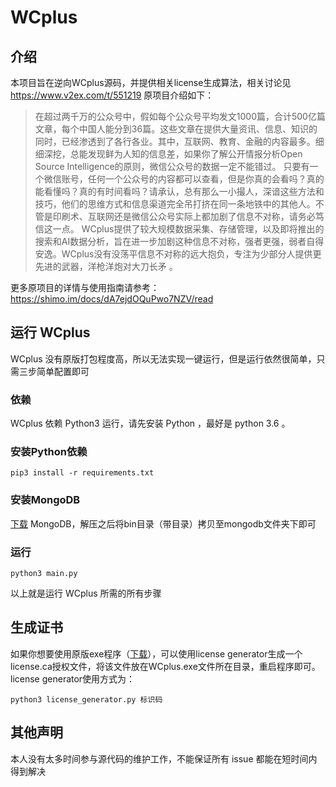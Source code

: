 # WCplus

## 介绍
本项目旨在逆向WCplus源码，并提供相关license生成算法，相关讨论见 https://www.v2ex.com/t/551219 原项目介绍如下：

> 在超过两千万的公众号中，假如每个公众号平均发文1000篇，合计500亿篇文章，每个中国人能分到36篇。这些文章在提供大量资讯、信息、知识的同时，已经渗透到了各行各业。其中，互联网、教育、金融的内容最多。细细深挖，总能发现鲜为人知的信息差，如果你了解公开情报分析Open Source Intelligence的原则，微信公众号的数据一定不能错过。
> 只要有一个微信账号，任何一个公众号的内容都可以查看，但是你真的会看吗？真的能看懂吗？真的有时间看吗？请承认，总有那么一小撮人，深谙这些方法和技巧，他们的思维方式和信息渠道完全吊打挤在同一条地铁中的其他人。不管是印刷术、互联网还是微信公众号实际上都加剧了信息不对称，请务必笃信这一点。
> WCplus提供了较大规模数据采集、存储管理，以及即将推出的搜索和AI数据分析，旨在进一步加剧这种信息不对称，强者更强，弱者自得安逸。WCplus没有没荡平信息不对称的远大抱负，专注为少部分人提供更先进的武器，洋枪洋炮对大刀长矛 。

更多原项目的详情与使用指南请参考：https://shimo.im/docs/dA7ejdOQuPwo7NZV/read


## 运行 WCplus
WCplus 没有原版打包程度高，所以无法实现一键运行，但是运行依然很简单，只需三步简单配置即可

### 依赖
WCplus 依赖 Python3 运行，请先安装 Python ，最好是 python 3.6 。

### 安装Python依赖
`pip3 install -r requirements.txt`

### 安装MongoDB
[下载](https://fastdl.mongodb.org/win32/mongodb-win32-x86_64-2008plus-ssl-4.0.8.zip) MongoDB，解压之后将bin目录（带目录）拷贝至mongodb文件夹下即可

### 运行
`python3 main.py`

以上就是运行 WCplus 所需的所有步骤

## 生成证书
如果你想要使用原版exe程序（[下载](https://github.com/fuckwonderfulsuccess/WCplus/releases)），可以使用license generator生成一个license.ca授权文件，将该文件放在WCplus.exe文件所在目录，重启程序即可。license generator使用方式为：
```
python3 license_generator.py 标识码
```

## 其他声明
本人没有太多时间参与源代码的维护工作，不能保证所有 issue 都能在短时间内得到解决
